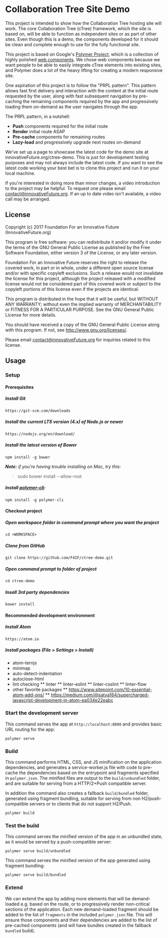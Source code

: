# Collaboration Tree Site Demo

This project is intended to show how the Collaboration Tree hosting site will
work.  The core Collaboration Tree (cTree) framework, which the site is based
on, will be able to function as independent sites or as part of other sites.
Even though this is a demo, the components developed for it should be clean and
complete enough to use for the fully functional site.

This project is based on Google's [Polymer Project](https://www.polymer-project.org/1.0/),
which is a collection of highly polished [web components](https://www.webcomponents.org/).
We chose web components because we want people to be able to easily integrate
cTree elements into existing sites, and Polymer does a lot of the heavy lifting
for creating a modern responsive site.

One aspiration of this project is to follow the "PRPL pattern".  This pattern
allows fast first delivery and interaction with the content at the initial route
requested by the user, along with fast subsequent navigation by pre-caching the
remaining components required by the app and progressively loading them
on-demand as the user navigates through the app.

The PRPL pattern, in a nutshell:

* **Push** components required for the initial route
* **Render** initial route ASAP
* **Pre-cache** components for remaining routes
* **Lazy-load** and progressively upgrade next routes on-demand

We've set up a page to showcase the latest code for the demo site at
innovativeFuture.org/ctree-demo.  This is just for development testing purposes
and may not always include the latest code.  If you want to see the latest code
working your best bet is to clone this project and run it on your local machine.

If you're interested in doing more than minor changes, a video introduction to
the project may be helpful.  To request one please email
[contact@innovativeFuture.org](mailto:contact@innovativeFuture.org). If an up to
date video isn't available, a video call may be arranged.

## License
Copyright (c) 2017 Foundation For an Innovative Future (InnovativeFuture.org)

This program is free software: you can redistribute it and/or modify
it under the terms of the GNU General Public License as published by
the Free Software Foundation, either version 3 of the License, or any
later version.

Foundation For an Innovative Future reserves the right to release the
covered work, in part or in whole, under a different open source
license and/or with specific copyleft exclusions.  Such a release
would not invalidate the license for this project, although the
project released with a modified license would not be considered
part of this covered work or subject to the copyleft portions of this
license even if the projects are identical.

This program is distributed in the hope that it will be useful,
but WITHOUT ANY WARRANTY; without even the implied warranty of
MERCHANTABILITY or FITNESS FOR A PARTICULAR PURPOSE.  See the
GNU General Public License for more details.

You should have received a copy of the GNU General Public License
along with this program.  If not, see <http://www.gnu.org/licenses/>.

Please email contact@innovativeFuture.org for inquiries related to
this license.

## Usage

### Setup

#### Prerequisites

#####  Install Git

	https://git-scm.com/downloads

#####  Install the current LTS version (4.x) of Node.js or newer

	https://nodejs.org/en/download/

#####  Install the latest version of Bower

	npm install -g bower

_**Note:** if you're having trouble installing on Mac, try this:_

> sudo bower install --allow-root

##### Install [polymer-cli](https://github.com/Polymer/polymer-cli):

	npm install -g polymer-cli

#### Checkout project

##### Open workspace folder in command prompt where you want the project

	cd <WORKSPACE>

##### Clone from GitHub

	git clone https://github.com/F4IF/ctree-demo.git

##### Open command prompt to folder of project

	cd ctree-demo

##### Insall 3rd party dependencies

	bower install

#### Recommended development environment

##### Install Atom

	https://atom.io

##### Install packages (File > Settings > Install)

* atom-ternjs
* minimap
* auto-detect-indentation
* autoclose-html
* lint checking
** linter
** linter-eslint
** linter-csslint
** linter-flow
* other favorite packages
** https://www.sitepoint.com/10-essential-atom-add-ons/
** https://medium.com/@satya164/supercharged-javascript-development-in-atom-ea034e22eabc


### Start the development server

This command serves the app at `http://localhost:8080` and provides basic URL
routing for the app:

    polymer serve


### Build

This command performs HTML, CSS, and JS minification on the application
dependencies, and generates a service-worker.js file with code to pre-cache the
dependencies based on the entrypoint and fragments specified in `polymer.json`.
The minified files are output to the `build/unbundled` folder, and are suitable
for serving from a HTTP/2+Push compatible server.

In addition the command also creates a fallback `build/bundled` folder,
generated using fragment bundling, suitable for serving from non
H2/push-compatible servers or to clients that do not support H2/Push.

    polymer build

### Test the build

This command serves the minified version of the app in an unbundled state, as it would
be served by a push-compatible server:

    polymer serve build/unbundled

This command serves the minified version of the app generated using fragment bundling:

    polymer serve build/bundled

### Extend

We can extend the app by adding more elements that will be demand-loaded
e.g. based on the route, or to progressively render non-critical sections
of the application.  Each new demand-loaded fragment should be added to the
list of `fragments` in the included `polymer.json` file.  This will ensure
those components and their dependencies are added to the list of pre-cached
components (and will have bundles created in the fallback `bundled` build).
